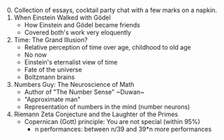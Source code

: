 0. Collection of essays, cocktail party chat with a few marks on a
   napkin.
1. When Einstein Walked with Gödel
   * How Einstein and Gödel became friends
   * Covered both's work very eloquently
2. Time: The Grand Illusion?
   * Relative perception of time over age, childhood to old age
   * No now
   * Einstein's eternalist view of time
   * Fate of the universe
   * Boltzmann brains
3. Numbers Guy: The Neuroscience of Math
   * Author of "The Number Sense" ~Duwan~
   * "Approximate man"
   * Representation of numbers in the mind (number neurons)
4. Riemann Zeta Conjecture and the Laughter of the Primes
   * Copernican (Gott) principle: You are not special (within 95%)
     * n performances: between n/39 and 39*n more performances
